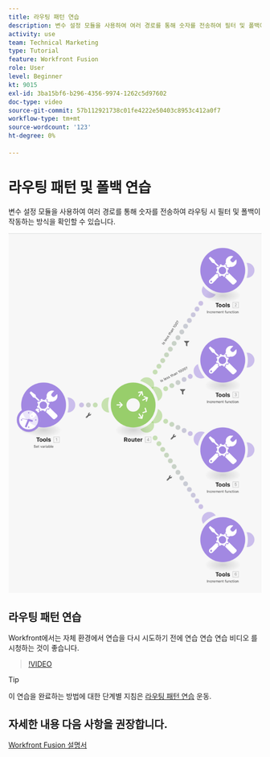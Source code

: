 ```yaml
---
title: 라우팅 패턴 연습
description: 변수 설정 모듈을 사용하여 여러 경로를 통해 숫자를 전송하여 필터 및 폴백이 작동하는 방식을 확인하는 방법을 알아봅니다 [!DNL Adobe Workfront Fusion].
activity: use
team: Technical Marketing
type: Tutorial
feature: Workfront Fusion
role: User
level: Beginner
kt: 9015
exl-id: 3ba15bf6-b296-4356-9974-1262c5d97602
doc-type: video
source-git-commit: 57b112921738c01fe4222e50403c8953c412a0f7
workflow-type: tm+mt
source-wordcount: '123'
ht-degree: 0%

---
```


# 라우팅 패턴 및 폴백 연습

변수 설정 모듈을 사용하여 여러 경로를 통해 숫자를 전송하여 라우팅 시 필터 및 폴백이 작동하는 방식을 확인할 수 있습니다.

![Fusion 시나리오의 이미지](assets/universal-connectors-and-routing-7.png)

## 라우팅 패턴 연습

Workfront에서는 자체 환경에서 연습을 다시 시도하기 전에 연습 연습 연습 비디오 를 시청하는 것이 좋습니다.

>[!VIDEO](https://video.tv.adobe.com/v/335274/?quality=12&learn=on)

>[!TIP]
>
>이 연습을 완료하는 방법에 대한 단계별 지침은 [라우팅 패턴 연습](https://experienceleague.adobe.com/docs/workfront-learn/tutorials-workfront/fusion/exercises/routing-patterns.html?lang=en) 운동.


## 자세한 내용 다음 사항을 권장합니다.

[Workfront Fusion 설명서](https://experienceleague.adobe.com/docs/workfront/using/adobe-workfront-fusion/workfront-fusion-2.html?lang=en)

